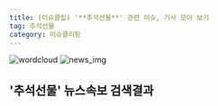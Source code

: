 ```yaml
---
title: (이슈클립) '**추석선물**' 관련 이슈, 기사 모아 보기
tag: 추석선물
category: 이슈클리핑
---
```

![wordcloud](https://s3.ap-northeast-2.amazonaws.com/lyrics101-wordcloud/2018-09-18-1537216181.png)
![news_img](https://user-images.githubusercontent.com/42597476/44507050-1206f400-a6e4-11e8-8d98-7ffbfebb353f.png)
## **'**추석선물**'** 뉴스속보 검색결과

